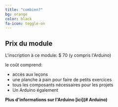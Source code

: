 ```yaml
---
title: "combien?"
bg: orange
color: black
fa-icon: toggle-on
---
```


## Prix ​​du module

L'inscription à ce module: $ 70 (y compris l'Arduino)

le coût comprend:

- accès aux leçons
- une planche à pain pour faire de petits exercices
- tous les composants nécessaires pour les projets 
- Un Arduino également 


**Plus d'informations sur l'Arduino [ici](# Arduino)**


